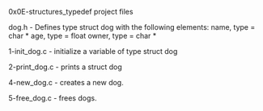 0x0E-structures_typedef project files

dog.h - Defines type struct dog with the following elements:
name, type = char *
age, type = float
owner, type = char *

1-init_dog.c - initialize a variable of type struct dog

2-print_dog.c - prints a struct dog

4-new_dog.c - creates a new dog.

5-free_dog.c - frees dogs.
